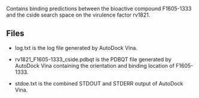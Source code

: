 Contains binding predictions between the bioactive compound F1605-1333 and the cside search space on the virulence factor rv1821.

## Files

- log.txt is the log file generated by AutoDock Vina.

- rv1821_F1605-1333_cside.pdbqt is the PDBQT file generated by AutoDock Vina containing the orientation and binding location of F1605-1333.

- stdoe.txt is the combined STDOUT and STDERR output of AutoDock Vina.

